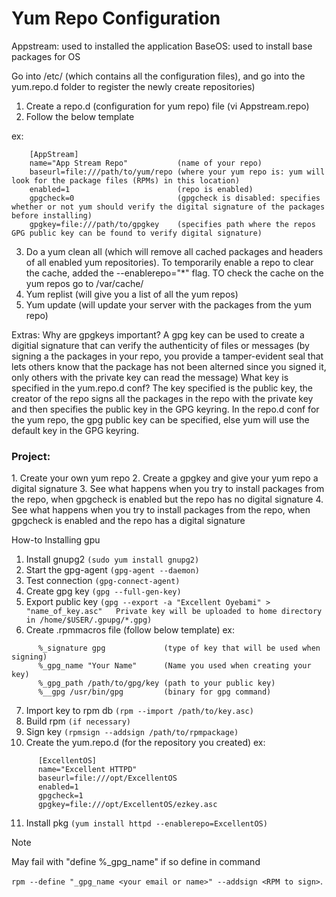 <h1>Yum Repo Configuration</h1>

Appstream: used to installed the application
BaseOS: used to install base packages for OS

Go into /etc/ (which contains all the configuration files), and go into the yum.repo.d folder to register the newly create repositories)
1. Create a repo.d (configuration for yum repo) file (vi Appstream.repo)
2. Follow the below template
 
 ex:
```
    [AppStream]
    name="App Stream Repo"           (name of your repo)
    baseurl=file:///path/to/yum/repo (where your yum repo is: yum will look for the package files (RPMs) in this location)
    enabled=1                        (repo is enabled)
    gpgcheck=0                       (gpgcheck is disabled: specifies whether or not yum should verify the digital signature of the packages before installing)
    gpgkey=file:///path/to/gpgkey    (specifies path where the repos GPG public key can be found to verify digital signature)
```

3. Do a yum clean all (which will remove all cached packages and headers of all enabled yum repositories). To temporarily enable a repo to clear the cache, added the --enablerepo="*" flag. TO check the cache on the yum repos go to /var/cache/
4. Yum replist (will give you a list of all the yum repos) 
5. Yum update (will update your server with the packages from the yum repo)

Extras: 
  Why are gpgkeys important? A gpg key can be used to create a digitial signature that can verify the authenticity of files or messages (by signing a the packages in your repo, you provide a tamper-evident seal that lets others know that the package has not been alterned since you signed it, only others with the private key can read the message)
  What key is specified in the yum.repo.d conf? The key specified is the public key, the creator of the repo signs all the packages in the repo with the private key and then specifies the public key in the GPG keyring. In the repo.d conf for the yum repo, the gpg public key can be specified, else yum will use the default key in the GPG keyring. 


<h3>Project:</h3> 
   1. Create your own yum repo
   2. Create a gpgkey and give your yum repo a digital signature
   3. See what happens when you try to install packages from the repo, when gpgcheck is enabled but the repo has no digital signature
   4. See what happens when you try to install packages from the repo, when gpgcheck is enabled and the repo has a digital signature

How-to Installing gpu
  1. Install gnupg2        ```(sudo yum install gnupg2)```
  2. Start the gpg-agent   ```(gpg-agent --daemon)```
  3. Test connection       ```(gpg-connect-agent)```
  4. Create gpg key        ```(gpg --full-gen-key)```
  5. Export public key     ```(gpg --export -a "Excellent Oyebami" > "name_of_key.asc"   Private key will be uploaded to home directory in /home/$USER/.gpupg/*.gpg)```
  6. Create .rpmmacros file (follow below template)
    ex:
```
      %_signature gpg             (type of key that will be used when signing)
      %_gpg_name "Your Name"      (Name you used when creating your key)
      %_gpg_path /path/to/gpg/key (path to your public key)
      %__gpg /usr/bin/gpg         (binary for gpg command)
```

  7. Import key to rpm db   ```(rpm --import /path/to/key.asc)```
  8. Build rpm              ```(if necessary)```
  9. Sign key               ```(rpmsign --addsign /path/to/rpmpackage)```
  10. Create the yum.repo.d (for the repository you created)
    ex:
```
      [ExcellentOS]
      name="Excellent HTTPD"
      baseurl=file:///opt/ExcellentOS
      enabled=1
      gpgcheck=1
      gpgkey=file:///opt/ExcellentOS/ezkey.asc
```  
  11. Install pkg          ```(yum install httpd --enablerepo=ExcellentOS)```

> [!NOTE]
> May fail with "define %_gpg_name" if so define in command 


```rpm --define "_gpg_name <your email or name>" --addsign <RPM to sign>```.


